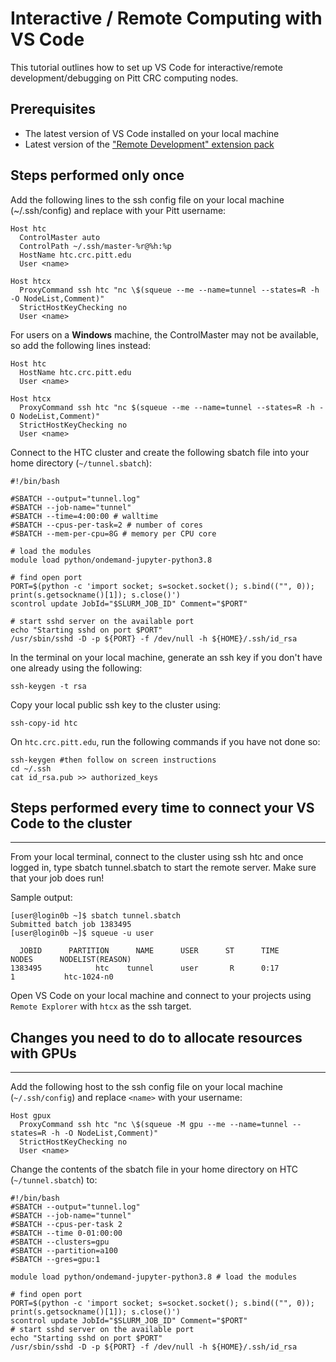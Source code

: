 # Interactive / Remote Computing with VS Code

This tutorial outlines how to set up VS Code for interactive/remote development/debugging on Pitt CRC computing nodes.

## Prerequisites

- The latest version of VS Code installed on your local machine
- Latest version of the ["Remote Development" extension pack](https://marketplace.visualstudio.com/items?itemName=ms-vscode-remote.vscode-remote-extensionpack)

## Steps performed **only once**

Add the following lines to the ssh config file on your local machine (~/.ssh/config) 
and replace <name> with your Pitt username:

```
Host htc  
  ControlMaster auto  
  ControlPath ~/.ssh/master-%r@%h:%p  
  HostName htc.crc.pitt.edu  
  User <name>

Host htcx  
  ProxyCommand ssh htc "nc \$(squeue --me --name=tunnel --states=R -h -O NodeList,Comment)"  
  StrictHostKeyChecking no  
  User <name>
```

For users on a **Windows** machine, the ControlMaster may not be available, so add the following lines instead:

```
Host htc
  HostName htc.crc.pitt.edu
  User <name>

Host htcx  
  ProxyCommand ssh htc "nc $(squeue --me --name=tunnel --states=R -h -O NodeList,Comment)"  
  StrictHostKeyChecking no  
  User <name>
```

Connect to the HTC cluster and create the following sbatch file into your home directory (`~/tunnel.sbatch`):

```shell
#!/bin/bash

#SBATCH --output="tunnel.log"  
#SBATCH --job-name="tunnel"  
#SBATCH --time=4:00:00 # walltime  
#SBATCH --cpus-per-task=2 # number of cores  
#SBATCH --mem-per-cpu=8G # memory per CPU core

# load the modules  
module load python/ondemand-jupyter-python3.8

# find open port  
PORT=$(python -c 'import socket; s=socket.socket(); s.bind(("", 0)); print(s.getsockname()[1]); s.close()')  
scontrol update JobId="$SLURM_JOB_ID" Comment="$PORT"

# start sshd server on the available port  
echo "Starting sshd on port $PORT"  
/usr/sbin/sshd -D -p ${PORT} -f /dev/null -h ${HOME}/.ssh/id_rsa
```

In the terminal on your local machine, generate an ssh key if you don't have one already using the following:
```
ssh-keygen -t rsa
```
Copy your local public ssh key to the cluster using:
```
ssh-copy-id htc
```
On `htc.crc.pitt.edu`, run the following commands if you have not done so:
```
ssh-keygen #then follow on screen instructions  
cd ~/.ssh  
cat id_rsa.pub >> authorized_keys
```

## Steps performed every time to connect your VS Code to the cluster
---------------------------------------------------------------------

From your local terminal, connect to the cluster using ssh htc and once logged in, 
type sbatch tunnel.sbatch to start the remote server. Make sure that your job does run!

Sample output:

```commandline
[user@login0b ~]$ sbatch tunnel.sbatch  
Submitted batch job 1383495  
[user@login0b ~]$ squeue -u user

  JOBID      PARTITION      NAME      USER      ST      TIME      NODES      NODELIST(REASON)  
1383495            htc    tunnel      user       R      0:17          1           htc-1024-n0
```

Open VS Code on your local machine and connect to your projects using `Remote Explorer` with `htcx` as the ssh target.

## Changes you need to do to allocate resources with GPUs
----------------------------------------------------------

Add the following host to the ssh config file on your local machine (`~/.ssh/config`) and 
replace `<name>` with your username:
```
Host gpux  
  ProxyCommand ssh htc "nc \$(squeue -M gpu --me --name=tunnel --states=R -h -O NodeList,Comment)"  
  StrictHostKeyChecking no  
  User <name>
```

Change the contents of the sbatch file in your home directory on HTC (`~/tunnel.sbatch`) to:
```shell
#!/bin/bash  
#SBATCH --output="tunnel.log"  
#SBATCH --job-name="tunnel"  
#SBATCH --cpus-per-task 2  
#SBATCH --time 0-01:00:00  
#SBATCH --clusters=gpu  
#SBATCH --partition=a100  
#SBATCH --gres=gpu:1

module load python/ondemand-jupyter-python3.8 # load the modules

# find open port  
PORT=$(python -c 'import socket; s=socket.socket(); s.bind(("", 0));  
print(s.getsockname()[1]); s.close()')  
scontrol update JobId="$SLURM_JOB_ID" Comment="$PORT"  
# start sshd server on the available port  
echo "Starting sshd on port $PORT"  
/usr/sbin/sshd -D -p ${PORT} -f /dev/null -h ${HOME}/.ssh/id_rsa
```
